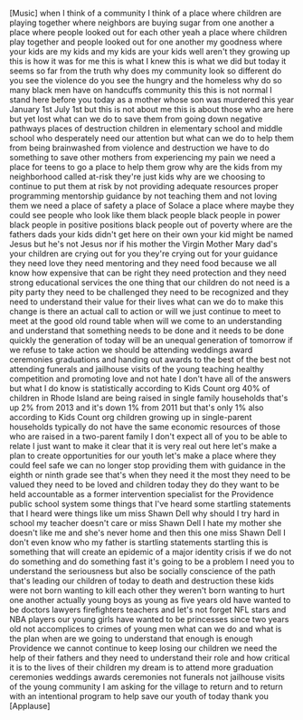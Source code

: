 
[Music]
when I think of a community I think of a
place where children are playing
together where neighbors are buying
sugar from one another a place where
people looked out for each other
yeah a place where children play
together and people looked out for one
another my goodness where your kids are
my kids and my kids are your kids well
aren&#39;t they growing up this is how it
was for me this is what I knew this is
what we did but today it seems so far
from the truth
why does my community look so different
do you see the violence do you see the
hungry and the homeless why do so many
black men have on handcuffs community
this this is not normal I stand here
before you today as a mother whose son
was murdered this year January 1st July
1st but this is not about me this is
about those who are here but yet lost
what can we do to save them from going
down negative pathways places of
destruction children in elementary
school and middle school who desperately
need our attention but what can we do
to help them from being brainwashed from
violence and destruction we have to do
something to save other mothers from
experiencing my pain we need a place for
teens to go a place to help them grow
why are the kids from my neighborhood
called at-risk they&#39;re just kids why are
we choosing to continue to put them at
risk by not providing adequate resources
proper programming mentorship
guidance by not teaching them and not
loving them we need a place of safety a
place of Solace
a place where maybe they could see
people who look like them black people
black people in power black people in
positive positions black people out of
poverty
where are the fathers dads your kids
didn&#39;t get here on their own your kid
might be named Jesus but he&#39;s not Jesus
nor if his mother the Virgin Mother Mary
dad&#39;s your children are crying out for
you they&#39;re crying out for your guidance
they need love they need mentoring and
they need food because we all know how
expensive that can be right they need
protection
and they need strong educational
services the one thing that our children
do not need is a pity party they need to
be challenged they need to be recognized
and they need to understand their value
for their lives what can we do to make
this change is there an actual call to
action or will we just continue to meet
to meet at the good old round table when
will we come to an understanding and
understand that something needs to be
done and it needs to be done quickly the
generation of today will be an unequal
generation of tomorrow if we refuse to
take action we should be attending
weddings award ceremonies graduations
and handing out awards to the best of
the best not attending funerals and
jailhouse visits of the young teaching
healthy competition and promoting love
and not hate I don&#39;t have all of the
answers but what I do know is
statistically according to Kids Count
org 40% of children in Rhode Island are
being raised in single family households
that&#39;s up 2% from 2013 and it&#39;s down 1%
from 2011 but that&#39;s only 1%
also according to Kids Count org
children growing up in single-parent
households typically do not have the
same economic resources of those who are
raised in a two-parent family
I don&#39;t expect all of you to be able to
relate I just want to make it clear that
it is very real out here let&#39;s make a
plan to create opportunities for our
youth let&#39;s make a place where they
could feel safe we can no longer stop
providing them with guidance in the
eighth or ninth grade see that&#39;s when
they need it the most
they need to be valued they need to be
loved and children today they do they
want to be held accountable
as a former intervention specialist for
the Providence public school system some
things that I&#39;ve heard some startling
statements that I heard were things like
um miss Shawn Dell why should I try hard
in school my teacher doesn&#39;t care or
miss Shawn Dell I hate my mother she
doesn&#39;t like me and she&#39;s never home and
then this one miss Shawn Dell I don&#39;t
even know who my father is startling
statements startling this is something
that will create an epidemic of a major
identity crisis if we do not do
something and do something fast it&#39;s
going to be a problem I need you to
understand the seriousness but also be
socially conscience of the path that&#39;s
leading our children of today to death
and destruction these kids were not born
wanting to kill each other they weren&#39;t
born wanting to hurt one another
actually young boys as young as five
years old have wanted to be doctors
lawyers firefighters
teachers and let&#39;s not forget NFL stars
and NBA players our young girls have
wanted to be princesses since two years
old not accomplices to crimes of young
men what can we do and what is the plan
when are we going to understand that
enough is enough
Providence we cannot continue to keep
losing our children we need the help of
their fathers and they need to
understand their role and how critical
it is to the lives of their children my
dream is to attend more graduation
ceremonies weddings awards ceremonies
not funerals not jailhouse visits of the
young community I am asking for the
village to return and to return with an
intentional program to help save our
youth of today thank you
[Applause]
